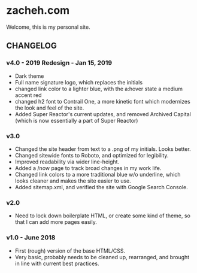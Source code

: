 # zacheh.com

Welcome, this is my personal site.

## CHANGELOG

### v4.0 - 2019 Redesign - Jan 15, 2019
- Dark theme
- Full name signature logo, which replaces the initials
- changed link color to a lighter blue, with the a:hover state a medium accent red
- changed h2 font to Contrail One, a more kinetic font which modernizes the look and feel of the site.
- Added Super Reactor's current updates, and removed Archived Capital (which is now essentially a part of Super Reactor)

### v3.0

- Changed the site header from text to a .png of my initials. Looks better.
- Changed sitewide fonts to Roboto, and optimized for legibility.
- Improved readability via wider line-height.
- Added a /now page to track broad changes in my work life. 
- Changed link colors to a more traditional blue w/o underline, which looks cleaner and makes the site easier to use.
- Added sitemap.xml, and verified the site with Google Search Console.

### v2.0

- Need to lock down boilerplate HTML, or create some kind of theme, so that I can add more pages easily. 

### v1.0 - June 2018

- First (rough) version of the base HTML/CSS.
- Very basic, probably needs to be cleaned up, rearranged, and brought in line with current best practices.

